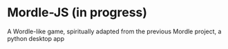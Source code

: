 # Mordle-JS (in progress)
A Wordle-like game, spiritually adapted from the previous Mordle project, a python desktop app
